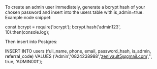 To create an admin user immediately, generate a bcrypt hash of your chosen password and insert into the users table with is_admin=true. Example node snippet:

const bcrypt = require('bcrypt');
bcrypt.hash('admin123', 10).then(console.log);

Then insert into Postgres:

INSERT INTO users (full_name, phone, email, password_hash, is_admin, referral_code) VALUES ('Admin','0824238988','zenivault5@gmail.com','<hash>', true, 'ADMIN001');
